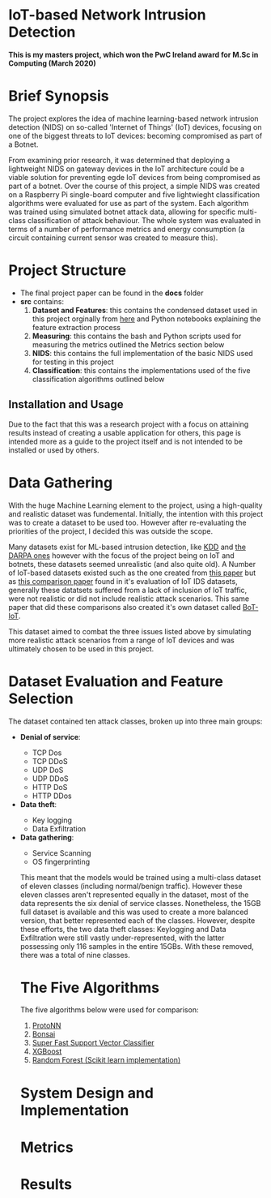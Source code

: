 # IoT-based Network Intrusion Detection

<b>This is my masters project, which won the PwC Ireland award for M.Sc in Computing (March 2020)</b>
<h1>Brief Synopsis</h1>
<p>The project explores the idea of machine learning-based network intrusion detection (NIDS) on so-called 'Internet of Things' (IoT) devices, focusing on one of the biggest threats to IoT devices: becoming compromised as part of a Botnet.</p>
<p>From examining prior research, it was determined that deploying a lightweight NIDS on gateway devices in the IoT architecture could be a viable solution for preventing egde IoT devices from being compromised as part of a botnet. Over the course of this project, a simple NIDS was created on a Raspberry Pi single-board computer and five lightwieght classification algorithms were evaluated for use as part of the system. Each algorithm was trained using simulated botnet attack data, allowing for specific multi-class classification of attack behaviour. The whole system was evaluated in terms of a number of performance metrics and energy consumption (a circuit containing current sensor was created to measure this).</p>




<h1>Project Structure</h1>
<ul>
  <li>The final project paper can be found in the <b>docs</b> folder</li>
  <li><b>src</b> contains:
    <ol>
      <li><b>Dataset and Features</b>: this contains the condensed dataset used in this project orginally from <a href="https://www.unsw.adfa.edu.au/unsw-canberra-cyber/cybersecurity/ADFA-NB15-Datasets/bot_iot.php">here</a> and Python notebooks explaining the feature extraction process</li>
      <li><b>Measuring</b>: this contains the bash and Python scripts used for measuring the metrics outlined the Metrics section below</li>
      <li><b>NIDS</b>: this contains the full implementation of the basic NIDS used for testing in this project</li>
      <li><b>Classification</b>: this contains the implementations used of the five classification algorithms outlined below</li>
    </ol>
</ul>  

<h2>Installation and Usage</h2>
<p>Due to the fact that this was a research project with a focus on attaining results instead of creating a usable application for others, this page is intended more as a guide to the project itself and is not intended to be installed or used by others.</p>

<h1>Data Gathering</h1>
  <p>With the huge Machine Learning element to the project, using a high-quality and realistic dataset was fundemental. Initially, the intention with this project was to create a dataset to be used too. However after re-evaluating the priorities of the project, I decided this was outside the scope.</p>
  <p>Many datasets exist for ML-based intrusion detection, like <a href="https://kdd.ics.uci.edu/databases/kddcup99/kddcup99.html">KDD</a> and <a href="https://www.ll.mit.edu/r-d/datasets">the DARPA ones</a> however with the focus of the project being on IoT and botnets, these datasets seemed unrealistic (and also quite old). A Number of IoT-based datasets existed such as the one created from <a href="https://arxiv.org/abs/1804.04159">this paper</a> but as <a href="https://arxiv.org/abs/1811.00701">this comparison paper</a> found in it's evaluation of IoT IDS datasets, generally these datatsets suffered from a lack of inclusion of IoT traffic, were not realistic or did not include realistic attack scenarios. This same paper that did these comparisons also created it's own dataset called <a href="https://www.unsw.adfa.edu.au/unsw-canberra-cyber/cybersecurity/ADFA-NB15-Datasets/bot_iot.php">BoT-IoT</a>.</p>
  <p>This dataset aimed to combat the three issues listed above by simulating more realistic attack scenarios from a range of IoT devices and was ultimately chosen to be used in this project.</p>
<h1>Dataset Evaluation and Feature Selection</h1>
<p>The dataset contained ten attack classes, broken up into three main groups:</p>
<ul>
  <li><b>Denial of service</b>:</li>
  <ul>
    <li>TCP Dos</li>
    <li>TCP DDoS</li>
    <li>UDP DoS</li>
    <li>UDP DDoS</li>
    <li>HTTP DoS</li>
    <li>HTTP DDos</li>
  </ul>  
  <li><b>Data theft</b>:</li>
  <ul>
    <li>Key logging</li>
    <li>Data Exfiltration</li>
  </ul>
  <li><b>Data gathering</b>:</li>
  <ul>
    <li>Service Scanning</li>
    <li>OS fingerprinting</li>
</ul>
<p></p>
<p>This meant that the models would be trained using a multi-class dataset of eleven classes (including normal/benign traffic). However these eleven classes aren't represented equally in the dataset, most of the data represents the six denial of service classes. Nonetheless, the 15GB full dataset is available  and this was used to create a more balanced version, that better represented each of the classes. However, despite these efforts, the two data theft classes: Keylogging and Data Exfiltration were still vastly under-represented, with the latter possessing only 116 samples in the entire 15GBs. With these removed, there was a total of nine classes.
</p>
  
<h1>The Five Algorithms</h1>
<p>The five algorithms below were used for comparison:</p>  
<ol>
  <li><a href="https://github.com/Microsoft/EdgeML/wiki/ProtoNN">ProtoNN</a></li>
  <li><a href="https://github.com/BonsaiAI">Bonsai</a></li>
  <li><a href="https://github.com/radu-dogaru/Super_Fast_Vector_Classifier">Super Fast Support Vector Classifier</a></li>
  <li><a href="https://xgboost.readthedocs.io/en/latest/">XGBoost</a></li>
  <li><a href="https://scikit-learn.org/stable/modules/generated/sklearn.ensemble.RandomForestClassifier.html">Random Forest (Scikit learn implementation)</a></li>
</ol>  
<h1>System Design and Implementation</h1>
<h1>Metrics</h1>
<h1>Results</h1>
